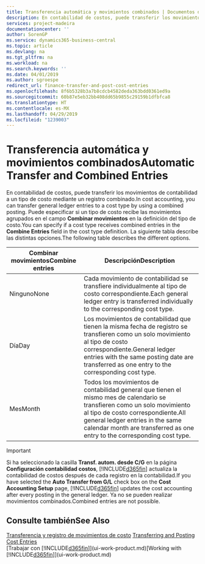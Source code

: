 ```yaml
---
title: Transferencia automática y movimientos combinados | Documentos de Microsoft
description: En contabilidad de costos, puede transferir los movimientos de contabilidad a un tipo de costo mediante un registro combinado. Puede especificar si un tipo de costo recibe las movimientos agrupados en el campo **Combinar movimientos** en la definición del tipo de costo. La siguiente tabla describe las distintas opciones.
services: project-madeira
documentationcenter: ''
author: SorenGP
ms.service: dynamics365-business-central
ms.topic: article
ms.devlang: na
ms.tgt_pltfrm: na
ms.workload: na
ms.search.keywords: ''
ms.date: 04/01/2019
ms.author: sgroespe
redirect_url: finance-transfer-and-post-cost-entries
ms.openlocfilehash: 8f6b5328b3a7b8cdcb4582deda363bdd0361ed9a
ms.sourcegitcommit: 60b87e5eb32bb408dd65b9855c29159b1dfbfca8
ms.translationtype: HT
ms.contentlocale: es-MX
ms.lasthandoff: 04/29/2019
ms.locfileid: "1239003"
---
```

# <a name="automatic-transfer-and-combined-entries"></a><span data-ttu-id="fa251-105">Transferencia automática y movimientos combinados</span><span class="sxs-lookup"><span data-stu-id="fa251-105">Automatic Transfer and Combined Entries</span></span>
<span data-ttu-id="fa251-106">En contabilidad de costos, puede transferir los movimientos de contabilidad a un tipo de costo mediante un registro combinado.</span><span class="sxs-lookup"><span data-stu-id="fa251-106">In cost accounting, you can transfer general ledger entries to a cost type by using a combined posting.</span></span> <span data-ttu-id="fa251-107">Puede especificar si un tipo de costo recibe las movimientos agrupados en el campo **Combinar movimientos** en la definición del tipo de costo.</span><span class="sxs-lookup"><span data-stu-id="fa251-107">You can specify if a cost type receives combined entries in the **Combine Entries** field in the cost type definition.</span></span> <span data-ttu-id="fa251-108">La siguiente tabla describe las distintas opciones.</span><span class="sxs-lookup"><span data-stu-id="fa251-108">The following table describes the different options.</span></span>  

|<span data-ttu-id="fa251-109">Combinar movimientos</span><span class="sxs-lookup"><span data-stu-id="fa251-109">Combine entries</span></span>|<span data-ttu-id="fa251-110">Descripción</span><span class="sxs-lookup"><span data-stu-id="fa251-110">Description</span></span>|  
|---------------------|-----------------|  
|<span data-ttu-id="fa251-111">Ninguno</span><span class="sxs-lookup"><span data-stu-id="fa251-111">None</span></span>|<span data-ttu-id="fa251-112">Cada movimiento de contabilidad se transfiere individualmente al tipo de costo correspondiente.</span><span class="sxs-lookup"><span data-stu-id="fa251-112">Each general ledger entry is transferred individually to the corresponding cost type.</span></span>|  
|<span data-ttu-id="fa251-113">Día</span><span class="sxs-lookup"><span data-stu-id="fa251-113">Day</span></span>|<span data-ttu-id="fa251-114">Los movimientos de contabilidad que tienen la misma fecha de registro se transfieren como un solo movimiento al tipo de costo correspondiente.</span><span class="sxs-lookup"><span data-stu-id="fa251-114">General ledger entries with the same posting date are transferred as one entry to the corresponding cost type.</span></span>|  
|<span data-ttu-id="fa251-115">Mes</span><span class="sxs-lookup"><span data-stu-id="fa251-115">Month</span></span>|<span data-ttu-id="fa251-116">Todos los movimientos de contabilidad general que tienen el mismo mes de calendario se transfieren como un solo movimiento al tipo de costo correspondiente.</span><span class="sxs-lookup"><span data-stu-id="fa251-116">All general ledger entries in the same calendar month are transferred as one entry to the corresponding cost type.</span></span>|  

> [!IMPORTANT]  
>  <span data-ttu-id="fa251-117">Si ha seleccionado la casilla **Transf. autom. desde C/G** en la página **Configuración contabilidad costos**, [!INCLUDE[d365fin](includes/d365fin_md.md)] actualiza la contabilidad de costos después de cada registro en la contabilidad.</span><span class="sxs-lookup"><span data-stu-id="fa251-117">If you have selected the **Auto Transfer from G/L** check box on the **Cost Accounting Setup** page, [!INCLUDE[d365fin](includes/d365fin_md.md)] updates the cost accounting after every posting in the general ledger.</span></span> <span data-ttu-id="fa251-118">Ya no se pueden realizar movimientos combinados.</span><span class="sxs-lookup"><span data-stu-id="fa251-118">Combined entries are not possible.</span></span>  

## <a name="see-also"></a><span data-ttu-id="fa251-119">Consulte también</span><span class="sxs-lookup"><span data-stu-id="fa251-119">See Also</span></span>  
 <span data-ttu-id="fa251-120">[Transferencia y registro de movimientos de costo](finance-transfer-and-post-cost-entries.md) </span><span class="sxs-lookup"><span data-stu-id="fa251-120">[Transferring and Posting Cost Entries](finance-transfer-and-post-cost-entries.md) </span></span>  
 <span data-ttu-id="fa251-121">[Trabajar con [!INCLUDE[d365fin](includes/d365fin_md.md)]](ui-work-product.md)</span><span class="sxs-lookup"><span data-stu-id="fa251-121">[Working with [!INCLUDE[d365fin](includes/d365fin_md.md)]](ui-work-product.md)</span></span>
